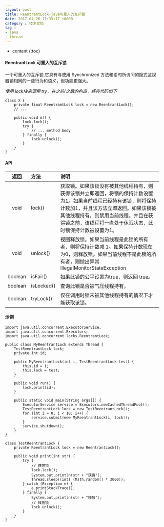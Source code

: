 ```yaml
---
layout: post
title: ReentrantLock-java可重入的互斥锁
date: 2017-04-26 17:33:17 +0800
category : 技术文档
tag :
- java
- thread
---
```

* content
{:toc}


#### ReentrantLock 可重入的互斥锁
一个可重入的互斥锁,它具有与使用 Synchronized 方法和语句所访问的隐式监视器锁相同的一些行为和语义，但功能更强大。

_使用 lock块来调用 try，在之前/之后的构造，经典代码如下_

    class X {
        private final ReentrantLock lock = new ReentrantLock();
        // ...
        
        public void m() {
            lock.lock();
            try {
                // ... method body
            } finally {
                lock.unlock();
            }
        }
    }

#### API
| 返回 | 方法 | 说明 |
|:---:|:---|:---|
| void | lock() | 获取锁。如果该锁没有被其他线程持有，则获得该锁并立即返回，将锁的保持计数设置为1。如果当前线程已经持有该锁，则将保持计数加1，并且该方法立即返回。如果该锁被其他线程持有，则禁用当前线程，并且在获得锁之前，该线程将一直处于休眠状态，此时锁保持计数被设置为1。 |
| void | unlock() | 视图释放锁。如果当前线程是此锁的所有者，则将保持计数减 1。如果保持计数现在为0，则释放锁。如果当前线程不是此锁的所有者，则抛出异常 IllegalMonitorStateException |
| boolean | isFair() | 如果此锁的公平设置为true，则返回 true。 |
| boolean | isLocked() | 查询此锁是否被气压线程持有。 |
| boolean | tryLock() | 仅在调用时锁未被其他线程持有的情况下才能获取该锁。 |


#### 示例
    import java.util.concurrent.ExecutorService;
	import java.util.concurrent.Executors;
	import java.util.concurrent.locks.ReentrantLock;
	
	public class MyReentrantLock extends Thread {
		TestReentrantLock lock;
		private int id;
	
		public MyReentrantLock(int i, TestReentrantLock test) {
			this.id = i;
			this.lock = test;
		}
	
		public void run() {
			lock.print(id);
		}
	
		public static void main(String args[]) {
			ExecutorService service = Executors.newCachedThreadPool();
			TestReentrantLock lock = new TestReentrantLock();
			for (int i = 0; i < 10; i++) {
				service.submit(new MyReentrantLock(i, lock));
			}
			service.shutdown();
		}
	}
	
	class TestReentrantLock {
		private ReentrantLock lock = new ReentrantLock();
	
		public void print(int str) {
			try {
				// 获取锁
				lock.lock();
				System.out.println(str + "获得");
				Thread.sleep((int) (Math.random() * 3000));
			} catch (Exception e) {
				e.printStackTrace();
			} finally {
				System.out.println(str + "释放");
				// 释放锁
				lock.unlock();
			}
		}
	}
